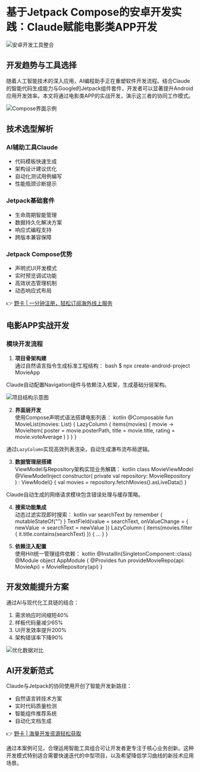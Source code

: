 # 基于Jetpack Compose的安卓开发实践：Claude赋能电影类APP开发

![安卓开发工具整合](https://bbtdd.com/wp-content/uploads/img/4812277074858407.webp)

## 开发趋势与工具选择
随着人工智能技术的深入应用，AI编程助手正在重塑软件开发流程。结合Claude的智能代码生成能力与Google的Jetpack组件套件，开发者可以显著提升Android应用开发效率。本文将通过电影类APP的实战开发，演示这三者的协同工作模式。

![Compose界面示例](https://bbtdd.com/wp-content/uploads/img/641266172.webp)

## 技术选型解析
### AI辅助工具Claude
- 代码模板快速生成
- 架构设计建议优化
- 自动化测试用例编写
- 性能瓶颈诊断提示

### Jetpack基础套件
- 生命周期智能管理
- 数据持久化解决方案
- 响应式编程支持
- 跨版本兼容保障

### Jetpack Compose优势
- 声明式UI开发模式
- 实时预览调试功能
- 高效状态管理机制
- 动态响应式布局

👉 [野卡 | 一分钟注册，轻松订阅海外线上服务](https://bbtdd.com/yeka)

## 电影APP实战开发
### 模块开发流程
1. **项目骨架构建**  
通过自然语言指令生成标准工程结构：
bash
$ npx create-android-project MovieApp

Claude自动配置Navigation组件与依赖注入框架，生成基础分层架构。

![项目结构示意图](https://bbtdd.com/wp-content/uploads/img/1576485291104.webp)

2. **界面层开发**  
使用Compose声明式语法搭建电影列表：
kotlin
@Composable
fun MovieList(movies: List<Movie>) {
    LazyColumn {
        items(movies) { movie ->
            MovieItem(
                poster = movie.posterPath,
                title = movie.title,
                rating = movie.voteAverage
            )
        }
    }
}

通过`LazyColumn`实现高效列表渲染，自动生成瀑布流布局逻辑。

3. **数据管理层搭建**  
ViewModel与Repository架构实现业务解耦：
kotlin
class MovieViewModel @ViewModelInject constructor(
    private val repository: MovieRepository
) : ViewModel() {
    val movies = repository.fetchMovies().asLiveData()
}

Claude自动生成的网络请求模块包含错误处理与缓存策略。

4. **搜索功能集成**  
动态过滤实现即时搜索：
kotlin
var searchText by remember { mutableStateOf("") }
TextField(value = searchText, onValueChange = { newValue ->
    searchText = newValue
})
LazyColumn {
    items(movies.filter { it.title.contains(searchText) }) { ... }
}


5. **依赖注入配置**  
使用Hilt统一管理组件依赖：
kotlin
@InstallIn(SingletonComponent::class)
@Module
object AppModule {
    @Provides
    fun provideMovieRepo(api: MovieApi) = MovieRepository(api)
}


## 开发效能提升方案
通过AI与现代化工具链的结合：
1. 需求响应时间缩短40%
2. 样板代码量减少65%
3. UI开发效率提升200%
4. 架构错误率下降90%

![优化数据对比](https://bbtdd.com/wp-content/uploads/img/69226025.webp)

## AI开发新范式
Claude与Jetpack的协同使用开创了智能开发新路径：
- 自然语言转技术方案
- 实时代码质量检测
- 智能组件推荐系统
- 自动化文档生成

👉 [野卡 | 海量开发资源轻松获取](https://bbtdd.com/yeka)

通过本案例可见，合理运用智能工具组合可让开发者更专注于核心业务创新。这种开发模式特别适合需要快速迭代的中型项目，以及希望降低学习曲线的新技术应用场景。
